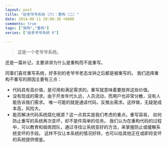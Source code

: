 ```yaml
---
layout: post
title: "给老爷爷系统（六）：重构（二）"
date: 2014-06-11 20:06:38 +0800
comments: true
tags: ["架构","重构"]
series: ["给老爷爷系统 6"]

---
```

> 这是一个老爷爷系统。

还是一篇补记，主要讲讲为什么是重构而不是重写。

<!-- more -->

同事们喜欢重写系统，好多别的老爷爷老态龙钟之后都是被重写的。
我们选择重构不重写的原因主要有三点：

* 代码具有高价值，是可用和满足需求的。重写就意味着要放弃这些价值。
* 没有现成的需求。由于开发年代久远，人员流动，而用户也非常分散，没有人能告诉我们需求。
唯一可能的就是通读代码，反推出需求。这样做，无疑是成本高，风险大。
* 能否解决代码系统腐化根源？这一点其实是我们考虑的重点。重写容易，
如何防止重写的系统再次变坏，却不是件简单的任务。
我们认为在重构代码的过程中，可以教育和锻炼团队，通过寻找让系统变好的方法，来掌握防止或缓解系统变坏的手段。
这样不仅让本系统的情况好转，也可以给其他正在或即将变坏的系统提供借鉴。
